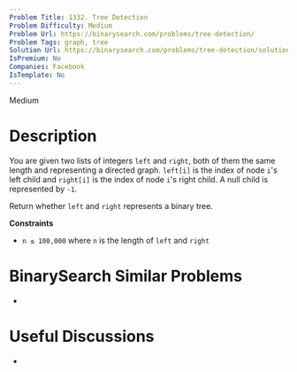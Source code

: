 ```yaml
---
Problem Title: 1332. Tree Detection
Problem Difficulty: Medium
Problem Url: https://binarysearch.com/problems/tree-detection/
Problem Tags: graph, tree
Solution Url: https://binarysearch.com/problems/tree-detection/solutions/
IsPremium: No
Companies: Facebook
IsTemplate: No
---
```


<span style="color: ;">Medium</span>

# Description

You are given two lists of integers `left` and `right`, both of them the same length and representing a directed graph. `left[i]` is the index of node `i`'s left child and `right[i]` is the index of node `i`'s right child. A null child is represented by `-1`.

Return whether `left` and `right` represents a binary tree.

**Constraints**
- `n ≤ 100,000` where `n` is the length of `left` and `right`

# BinarySearch Similar Problems

- []()

# Useful Discussions

- []()
